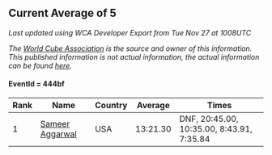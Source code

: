 ## Current Average of 5

*Last updated using WCA Developer Export from Tue Nov 27 at 1008UTC*

*The [World Cube Association](https://www.worldcubeassociation.org) is the source and owner of this information. This published information is not actual information, the actual information can be found [here](https://www.worldcubeassociation.org/results).*

#### EventId = 444bf

|Rank|Name|Country|Average|Times|  
|--|--|--|--|--|  
|1|[Sameer Aggarwal](https://www.worldcubeassociation.org/persons/2017AGGA01)|USA|13:21.30|DNF, 20:45.00, 10:35.00, 8:43.91, 7:35.84|  
